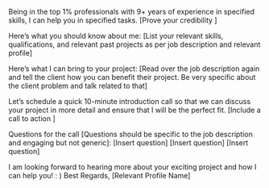 Being in the top 1%  professionals with 9+ years of experience in specified skills, I can help you in specified tasks. 
[Prove your credibility ] 

Here’s what you should know about me: [List your relevant skills, qualifications, and relevant past projects as per job description and relevant profile]

Here’s what I can bring to your project: [Read over the job description again and tell the client how you can benefit their project. Be very specific about the client problem and talk related to that]

Let’s schedule a quick 10-minute introduction call so that we can discuss your project in more detail and ensure that I will be the perfect fit. [Include a call to action ]

Questions for the call [Questions should be specific to the job description and engaging but not generic]:
[Insert question]
[Insert question]
[Insert question]

I am looking forward to hearing more about your exciting project and how I can help you! : )
Best Regards,
[Relevant Profile Name]